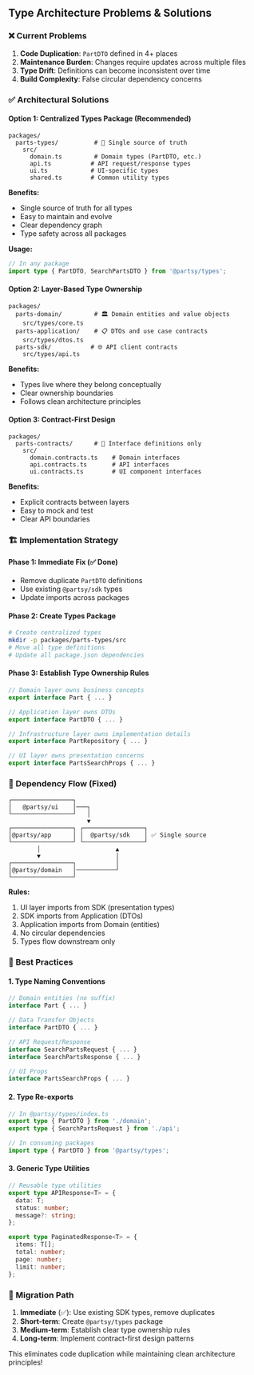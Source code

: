 ## Type Architecture Problems & Solutions

### ❌ Current Problems

1. **Code Duplication**: `PartDTO` defined in 4+ places
2. **Maintenance Burden**: Changes require updates across multiple files
3. **Type Drift**: Definitions can become inconsistent over time
4. **Build Complexity**: False circular dependency concerns

### ✅ Architectural Solutions

#### Option 1: Centralized Types Package (Recommended)

```
packages/
  parts-types/          # 🎯 Single source of truth
    src/
      domain.ts         # Domain types (PartDTO, etc.)
      api.ts           # API request/response types
      ui.ts            # UI-specific types
      shared.ts        # Common utility types
```

**Benefits:**
- Single source of truth for all types
- Easy to maintain and evolve
- Clear dependency graph
- Type safety across all packages

**Usage:**
```typescript
// In any package
import type { PartDTO, SearchPartsDTO } from '@partsy/types';
```

#### Option 2: Layer-Based Type Ownership

```
packages/
  parts-domain/         # 🏛️ Domain entities and value objects
    src/types/core.ts
  parts-application/    # 📋 DTOs and use case contracts
    src/types/dtos.ts  
  parts-sdk/           # 🌐 API client contracts
    src/types/api.ts
```

**Benefits:**
- Types live where they belong conceptually
- Clear ownership boundaries
- Follows clean architecture principles

#### Option 3: Contract-First Design

```
packages/
  parts-contracts/      # 📜 Interface definitions only
    src/
      domain.contracts.ts    # Domain interfaces
      api.contracts.ts       # API interfaces  
      ui.contracts.ts        # UI component interfaces
```

**Benefits:**
- Explicit contracts between layers
- Easy to mock and test
- Clear API boundaries

### 🏗️ Implementation Strategy

#### Phase 1: Immediate Fix (✅ Done)
- Remove duplicate `PartDTO` definitions
- Use existing `@partsy/sdk` types
- Update imports across packages

#### Phase 2: Create Types Package
```bash
# Create centralized types
mkdir -p packages/parts-types/src
# Move all type definitions
# Update all package.json dependencies
```

#### Phase 3: Establish Type Ownership Rules
```typescript
// Domain layer owns business concepts
export interface Part { ... }

// Application layer owns DTOs  
export interface PartDTO { ... }

// Infrastructure layer owns implementation details
export interface PartRepository { ... }

// UI layer owns presentation concerns
export interface PartsSearchProps { ... }
```

### 🔄 Dependency Flow (Fixed)

```
┌─────────────────┐
│   @partsy/ui    │───┐
└─────────────────┘   │
                      ▼
┌─────────────────┐ ┌─────────────────┐
│@partsy/app      │ │  @partsy/sdk    │ ✅ Single source
└─────────────────┘ └─────────────────┘
        │                     ▲
        ▼                     │
┌─────────────────┐           │
│@partsy/domain   │───────────┘
└─────────────────┘
```

**Rules:**
1. UI layer imports from SDK (presentation types)
2. SDK imports from Application (DTOs)  
3. Application imports from Domain (entities)
4. No circular dependencies
5. Types flow downstream only

### 🎯 Best Practices

#### 1. Type Naming Conventions
```typescript
// Domain entities (no suffix)
interface Part { ... }

// Data Transfer Objects  
interface PartDTO { ... }

// API Request/Response
interface SearchPartsRequest { ... }
interface SearchPartsResponse { ... }

// UI Props
interface PartsSearchProps { ... }
```

#### 2. Type Re-exports
```typescript
// In @partsy/types/index.ts
export type { PartDTO } from './domain';
export type { SearchPartsRequest } from './api';

// In consuming packages
import type { PartDTO } from '@partsy/types';
```

#### 3. Generic Type Utilities
```typescript
// Reusable type utilities
export type APIResponse<T> = {
  data: T;
  status: number;
  message?: string;
};

export type PaginatedResponse<T> = {
  items: T[];
  total: number;
  page: number;
  limit: number;
};
```

### 🚀 Migration Path

1. **Immediate** (✅): Use existing SDK types, remove duplicates
2. **Short-term**: Create `@partsy/types` package
3. **Medium-term**: Establish clear type ownership rules  
4. **Long-term**: Implement contract-first design patterns

This eliminates code duplication while maintaining clean architecture principles!
